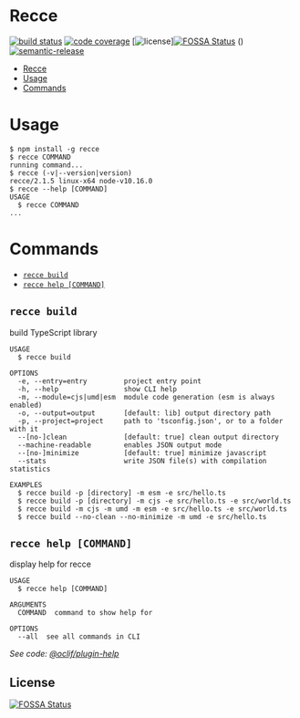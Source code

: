 # Recce

[![build status](https://travis-ci.org/escapace/recce.svg?branch=master)](https://travis-ci.org/escapace/recce)
[![code coverage](https://codecov.io/gh/escapace/recce/branch/master/graph/badge.svg)](https://codecov.io/gh/escapace/recce)
[![license](https://img.shields.io/badge/license-Mozilla%20Public%20License%20Version%202.0-blue.svg)][![FOSSA Status](https://app.fossa.io/api/projects/git%2Bgithub.com%2Fescapace%2Frecce.svg?type=shield)](https://app.fossa.io/projects/git%2Bgithub.com%2Fescapace%2Frecce?ref=badge_shield)
()
[![semantic-release](https://img.shields.io/badge/%20%20%F0%9F%93%A6%F0%9F%9A%80-semantic--release-e10079.svg)](https://github.com/semantic-release/semantic-release)

<!-- toc -->
* [Recce](#recce)
* [Usage](#usage)
* [Commands](#commands)
<!-- tocstop -->

# Usage

<!-- usage -->
```sh-session
$ npm install -g recce
$ recce COMMAND
running command...
$ recce (-v|--version|version)
recce/2.1.5 linux-x64 node-v10.16.0
$ recce --help [COMMAND]
USAGE
  $ recce COMMAND
...
```
<!-- usagestop -->

# Commands

<!-- commands -->
* [`recce build`](#recce-build)
* [`recce help [COMMAND]`](#recce-help-command)

## `recce build`

build TypeScript library

```
USAGE
  $ recce build

OPTIONS
  -e, --entry=entry         project entry point
  -h, --help                show CLI help
  -m, --module=cjs|umd|esm  module code generation (esm is always enabled)
  -o, --output=output       [default: lib] output directory path
  -p, --project=project     path to 'tsconfig.json', or to a folder with it
  --[no-]clean              [default: true] clean output directory
  --machine-readable        enables JSON output mode
  --[no-]minimize           [default: true] minimize javascript
  --stats                   write JSON file(s) with compilation statistics

EXAMPLES
  $ recce build -p [directory] -m esm -e src/hello.ts
  $ recce build -p [directory] -m cjs -e src/hello.ts -e src/world.ts
  $ recce build -m cjs -m umd -m esm -e src/hello.ts -e src/world.ts
  $ recce build --no-clean --no-minimize -m umd -e src/hello.ts
```

## `recce help [COMMAND]`

display help for recce

```
USAGE
  $ recce help [COMMAND]

ARGUMENTS
  COMMAND  command to show help for

OPTIONS
  --all  see all commands in CLI
```

_See code: [@oclif/plugin-help](https://github.com/oclif/plugin-help/blob/v2.2.0/src/commands/help.ts)_
<!-- commandsstop -->


## License
[![FOSSA Status](https://app.fossa.io/api/projects/git%2Bgithub.com%2Fescapace%2Frecce.svg?type=large)](https://app.fossa.io/projects/git%2Bgithub.com%2Fescapace%2Frecce?ref=badge_large)
